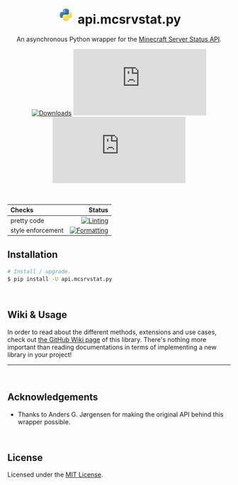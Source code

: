 <!-- SPDX-License-Identifier: MIT -->

<div align="center">

# <img src="https://raw.githubusercontent.com/github/explore/80688e429a7d4ef2fca1e82350fe8e3517d3494d/topics/python/python.png" height="40px"/> api.mcsrvstat.py

An asynchronous Python wrapper for the [Minecraft Server Status API](https://api.mcsrvstat.us).

[![Downloads](https://pepy.tech/badge/api-mcsrvstat-py)](https://pepy.tech/project/api-mcsrvstat-py)
![Stars](https://img.shields.io/github/stars/hitblast/api.mcsrvstat.py?color=blue)
![Watchers](https://img.shields.io/github/watchers/hitblast/api.mcsrvstat.py?color=blue)

<br>

| Checks | Status | 
|:---|---:|
| pretty code | [![Linting](https://github.com/hitblast/api.mcsrvstat.py/actions/workflows/linting.yml/badge.svg)](https://github.com/hitblast/api.mcsrvstat.py/actions/workflows/linting.yml) |
| style enforcement | [![Formatting](https://github.com/hitblast/api.mcsrvstat.py/actions/workflows/formatting.yml/badge.svg)](https://github.com/hitblast/api.mcsrvstat.py/actions/workflows/formatting.yml) |

</div>

## Installation

```bash
# Install / upgrade.
$ pip install -U api.mcsrvstat.py
```

<br>

## Wiki & Usage

In order to read about the different methods, extensions and use cases, check out [the GitHub Wiki page](https://github.com/hitblast/api.mcsrvstat.py/wiki/) of this library. There's nothing more important than reading documentations in terms of implementing a new library in your project!

---

<br>

## Acknowledgements

- Thanks to Anders G. Jørgensen for making the original API behind this wrapper possible.

<br>

## License

Licensed under the [MIT License](https://github.com/hitblast/avro.py/blob/main/LICENSE).
